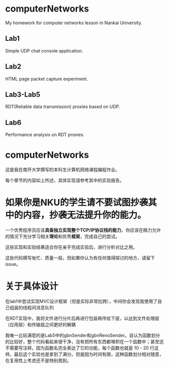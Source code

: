 # computerNetworks
My homework for computer networks lesson in Nankai University.

## Lab1

Simple UDP chat console application.

## Lab2

HTML page packet capture experiment.

## Lab3-Lab5

RDT(Reliable data transmission) proxies based on UDP.

## Lab6

Performance analysis on RDT proxies.

# computerNetworks

这是我在南开大学撰写的本科生计算机网络课程编程作业。

每个章节的内容如上所述，具体实现请参考其中的实验报告。

# 如果你是NKU的学生请不要试图抄袭其中的内容，抄袭无法提升你的能力。

一个优秀程序员应该**具备独立实现整个TCP/IP协议栈的能力**，你应该在精力允许的情况下充分学习相关**理论**和优秀**框架**，完成自己的尝试。

这些实现和实验结果适合你在亲手完成实验后，进行分析对比之用。

这些代码撰写匆忙、质量一般，但如果你认为有任何值得探讨的地方，请留下issue。

# 关于具体设计

在lab1中尝试实现MVC设计框架（但是实际非常拉跨），中间你会发现我使用了自己组装的线程间消息队列

在RDT实现中，我将文件进行分片后再进行包装再传给下层，以达到文件处理层（应用层）和传输层之间更好的解耦

我唯一比较满意的是Lab5中的gbnSender和gbnRenoSender。自认为函数划分的比较好，整个代码看起来很干净，没有把所有东西都堆积在一个函数中；甚至还不需要写注释，因为函数名完全表达了它的功能，每个函数也就是 10 - 20 行这样。最后这个实验也是拿到了满分。但是因为时间有限，这种函数划分相对随意，在复用性上考虑还不是特别周到。
